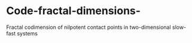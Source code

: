 # Code-fractal-dimensions-
Fractal codimension of nilpotent contact points in two-dimensional slow-fast systems
